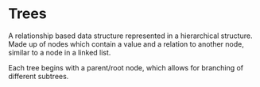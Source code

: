 # Trees

A relationship based data structure represented in a hierarchical structure. Made up of nodes which contain a value and a relation to another node, similar to a node in a linked list.

Each tree begins with a parent/root node, which allows for branching of different subtrees. 